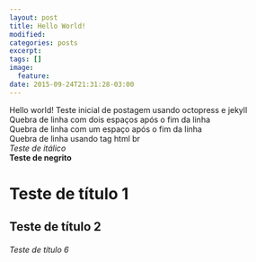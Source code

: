 ```yaml
---
layout: post
title: Hello World!
modified:
categories: posts
excerpt:
tags: []
image:
  feature:
date: 2015-09-24T21:31:28-03:00
---
```

Hello world!
Teste inicial de postagem usando octopress e jekyll  
Quebra de linha com dois espaços após o fim da linha  
Quebra de linha com um espaço após o fim da linha  
Quebra de linha usando tag html br<br>
*Teste de itálico*  
**Teste de negrito**  
# Teste de título 1  
## Teste de título 2  
###### Teste de título 6  
